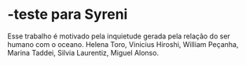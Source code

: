 # -teste para Syreni
Esse trabalho é motivado pela inquietude gerada pela relação do ser humano com o oceano. Helena Toro, Vinicius Hiroshi, William Peçanha, Marina Taddei, Silvia Laurentiz, Miguel Alonso.
